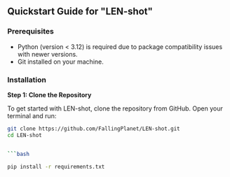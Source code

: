 ## Quickstart Guide for "LEN-shot"

### Prerequisites
- Python (version < 3.12) is required due to package compatibility issues with newer versions.
- Git installed on your machine.

### Installation

**Step 1: Clone the Repository**

To get started with LEN-shot, clone the repository from GitHub. Open your terminal and run:

```bash
git clone https://github.com/FallingPlanet/LEN-shot.git
cd LEN-shot


```bash

pip install -r requirements.txt

